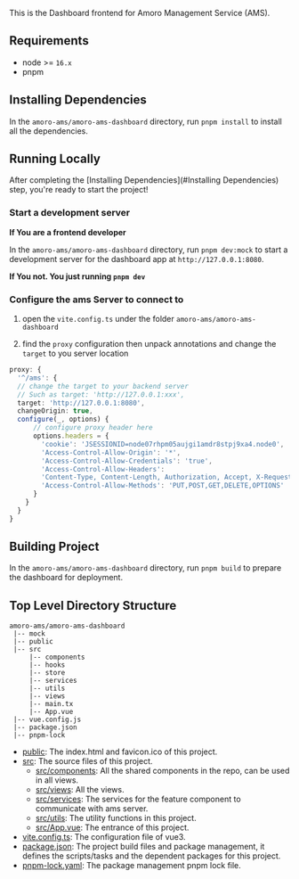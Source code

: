 <!--
 - Licensed to the Apache Software Foundation (ASF) under one
 - or more contributor license agreements.  See the NOTICE file
 - distributed with this work for additional information
 - regarding copyright ownership.  The ASF licenses this file
 - to you under the Apache License, Version 2.0 (the
 - "License"); you may not use this file except in compliance
 - with the License.  You may obtain a copy of the License at
 -
 -     http://www.apache.org/licenses/LICENSE-2.0
 -
 - Unless required by applicable law or agreed to in writing, software
 - distributed under the License is distributed on an "AS IS" BASIS,
 - WITHOUT WARRANTIES OR CONDITIONS OF ANY KIND, either express or implied.
 - See the License for the specific language governing permissions and
 - limitations under the License.
-->

This is the Dashboard frontend for Amoro Management Service (AMS).

## Requirements

- node >= `16.x`
- pnpm

## Installing Dependencies

In the `amoro-ams/amoro-ams-dashboard` directory, run `pnpm install` to install all the dependencies.

## Running Locally

After completing the [Installing Dependencies](#Installing Dependencies) step, you're ready to start the project!

### Start a development server

<b>If You are a frontend developer</b>

In the `amoro-ams/amoro-ams-dashboard` directory, run `pnpm dev:mock` to start a development server for the dashboard app at `http://127.0.0.1:8080`.

<b>If You not. You just running `pnpm dev`</b>

### Configure the ams Server to connect to

1. open the `vite.config.ts` under the folder `amoro-ams/amoro-ams-dashboard`

2. find the `proxy` configuration then unpack annotations and change the `target` to you server location

```ts
proxy: {
  '^/ams': {
  // change the target to your backend server
  // Such as target: 'http://127.0.0.1:xxx',
  target: 'http://127.0.0.1:8080',
  changeOrigin: true,
  configure(_, options) {
      // configure proxy header here
      options.headers = {
        'cookie': 'JSESSIONID=node07rhpm05aujgi1amdr8stpj9xa4.node0',
        'Access-Control-Allow-Origin': '*',
        'Access-Control-Allow-Credentials': 'true',
        'Access-Control-Allow-Headers':
        'Content-Type, Content-Length, Authorization, Accept, X-Requested-With , yourHeaderFeild',
        'Access-Control-Allow-Methods': 'PUT,POST,GET,DELETE,OPTIONS'
      }
    }
  }
}
```

## Building Project

In the `amoro-ams/amoro-ams-dashboard` directory, run `pnpm build` to prepare the dashboard for deployment.

## Top Level Directory Structure

```
amoro-ams/amoro-ams-dashboard
 |-- mock
 |-- public
 |-- src
     |-- components
     |-- hooks
     |-- store
     |-- services
     |-- utils
     |-- views
     |-- main.tx
     |-- App.vue
 |-- vue.config.js
 |-- package.json
 |-- pnpm-lock
```

- [public](amoro-ams/amoro-ams-dashboard/public): The index.html and favicon.ico of this project.
- [src](amoro-ams/amoro-ams-dashboard/src): The source files of this project.
  - [src/components](amoro-ams/amoro-ams-dashboard/src/components): All the shared components in the repo, can be used in all views.
  - [src/views](amoro-ams/amoro-ams-dashboard/src/views): All the views.
  - [src/services](amoro-ams/amoro-ams-dashboard/src/services): The services for the feature component to communicate with ams server.
  - [src/utils](amoro-ams/amoro-ams-dashboard/src/utils): The utility functions in this project.
  - [src/App.vue](amoro-ams/amoro-ams-dashboard/src/main.tsx): The entrance of this project.
- [vite.config.ts](/amoro-ams/amoro-ams-dashboard/vite.config.ts): The configuration file of vue3.
- [package.json](amoro-ams/amoro-ams-dashboard/package.json): The project build files and package management, it defines the scripts/tasks and the dependent packages for this project.
- [pnpm-lock.yaml](amoro-ams/amoro-ams-dashboard/pnpm-lock.yaml): The package management pnpm lock file.
